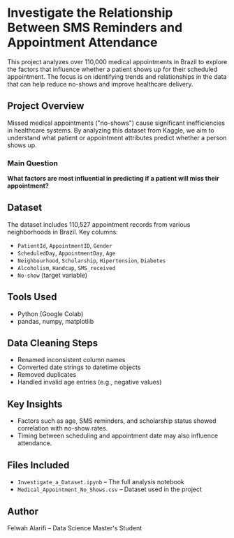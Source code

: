# Investigate the Relationship Between SMS Reminders and Appointment Attendance

This project analyzes over 110,000 medical appointments in Brazil to explore the factors that influence whether a patient shows up for their scheduled appointment. The focus is on identifying trends and relationships in the data that can help reduce no-shows and improve healthcare delivery.

## Project Overview

Missed medical appointments ("no-shows") cause significant inefficiencies in healthcare systems. By analyzing this dataset from Kaggle, we aim to understand what patient or appointment attributes predict whether a person shows up.

### Main Question
**What factors are most influential in predicting if a patient will miss their appointment?**

## Dataset

The dataset includes 110,527 appointment records from various neighborhoods in Brazil. Key columns:
- `PatientId`, `AppointmentID`, `Gender`
- `ScheduledDay`, `AppointmentDay`, `Age`
- `Neighbourhood`, `Scholarship`, `Hipertension`, `Diabetes`
- `Alcoholism`, `Handcap`, `SMS_received`
- `No-show` (target variable)

## Tools Used

- Python (Google Colab)
- pandas, numpy, matplotlib

## Data Cleaning Steps

- Renamed inconsistent column names
- Converted date strings to datetime objects
- Removed duplicates
- Handled invalid age entries (e.g., negative values)

## Key Insights

- Factors such as age, SMS reminders, and scholarship status showed correlation with no-show rates.
- Timing between scheduling and appointment date may also influence attendance.

## Files Included

- `Investigate_a_Dataset.ipynb` – The full analysis notebook
- `Medical_Appointment_No_Shows.csv` – Dataset used in the project

## Author

Felwah Alarifi – Data Science Master's Student  
